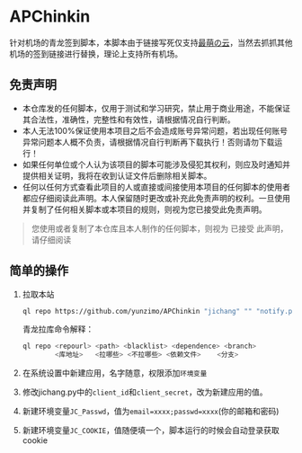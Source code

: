 # APChinkin

针对机场的青龙签到脚本，本脚本由于链接写死仅支持[最萌の云](https://www.cutecloud.net/)，当然去抓抓其他机场的签到链接进行替换，理论上支持所有机场。

## 免责声明

* 本仓库发的任何脚本，仅用于测试和学习研究，禁止用于商业用途，不能保证其合法性，准确性，完整性和有效性，请根据情况自行判断。
* 本人无法100%保证使用本项目之后不会造成账号异常问题，若出现任何账号异常问题本人概不负责，请根据情况自行判断再下载执行！否则请勿下载运行！
* 如果任何单位或个人认为该项目的脚本可能涉及侵犯其权利，则应及时通知并提供相关证明，我将在收到认证文件后删除相关脚本。
* 任何以任何方式查看此项目的人或直接或间接使用本项目的任何脚本的使用者都应仔细阅读此声明。本人保留随时更改或补充此免责声明的权利。一旦使用并复制了任何相关脚本或本项目的规则，则视为您已接受此免责声明。

> 您使用或者复制了本仓库且本人制作的任何脚本，则视为 已接受 此声明，请仔细阅读

## 简单的操作

1. 拉取本站

    ```sh
    ql repo https://github.com/yunzimo/APChinkin "jichang" "" "notify.py|QLApi.py"
    ```

    青龙拉库命令解释：

    ```sh
    ql repo <repourl> <path> <blacklist> <dependence> <branch>
            <库地址>   <拉哪些> <不拉哪些> <依赖文件>    <分支>
    ```

2. 在系统设置中新建应用，名字随意，权限添加`环境变量`
3. 修改jichang.py中的`client_id`和`client_secret`，改为新建应用的值。
4. 新建环境变量`JC_Passwd`，值为`email=xxxx;passwd=xxxx`(你的邮箱和密码)
5. 新建环境变量`JC_COOKIE`，值随便填一个，脚本运行的时候会自动登录获取cookie
